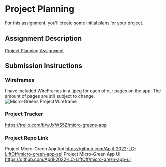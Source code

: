 # Project Planning
For this assignment, you'll create some initial plans for your project.

## Assignment Description
[Project Planning Assignment](https://education.launchcode.org/liftoff/modules/assignments/project-planning)

## Submission Instructions

### Wireframes

I have included WireFrames in a .jpeg for each of our pages on the app. The amount of pages are still subject to change.
![Micro-Greens Project Wireframe](https://user-images.githubusercontent.com/93954024/163726008-566727dc-2045-4da1-90e9-2fdc8f1b44ef.jpg)

### Project Tracker

https://trello.com/b/wJxlWS5Z/micro-greens-app


### Project Repo Link

Project Micro-Green App Api https://github.com/April-2022-LC-LiftOff/micro-green-app-api
Project Micro-Green App UI https://github.com/April-2022-LC-LiftOff/micro-green-app-ui
